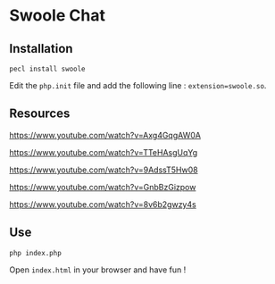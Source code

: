 # Swoole Chat

## Installation
```
pecl install swoole
```
Edit the `php.init` file and add the following line : `extension=swoole.so`.

## Resources
https://www.youtube.com/watch?v=Axg4GqgAW0A

https://www.youtube.com/watch?v=TTeHAsgUqYg

https://www.youtube.com/watch?v=9AdssT5Hw08

https://www.youtube.com/watch?v=GnbBzGizpow

https://www.youtube.com/watch?v=8v6b2gwzy4s

## Use
```
php index.php
```

Open `index.html` in your browser and have fun !